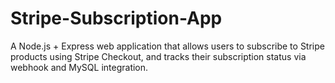 # Stripe-Subscription-App
A Node.js + Express web application that allows users to subscribe to Stripe products using Stripe Checkout, and tracks their subscription status via webhook and MySQL integration.
